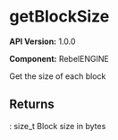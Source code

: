 # getBlockSize

**API Version:** 1.0.0

**Component:** RebelENGINE

Get the size of each block

## Returns

: size_t Block size in bytes

